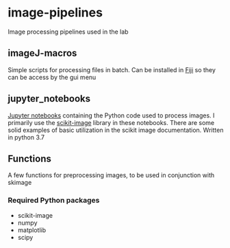 # image-pipelines
Image processing pipelines used in the lab

## imageJ-macros
Simple scripts for processing files in batch. Can be installed in [Fiji](https://fiji.sc/) so they can be access by the gui menu

## jupyter_notebooks
[Jupyter notebooks](https://jupyter.org/) containing the Python code used to process images. I primarily use the [scikit-image](https://scikit-image.org/) library in these notebooks. There are some solid examples of basic utilization in the scikit image documentation. Written in python 3.7 

## Functions
A few functions for preprocessing images, to be used in conjunction with skimage

### Required Python packages
* scikit-image
* numpy
* matplotlib
* scipy
